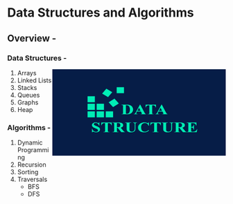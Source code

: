 # Data Structures and Algorithms 

## Overview - 

### Data Structures - 

<img align="right" width="400" height="200" src="https://github.com/vanshsehgal08/Data-Structures-Algorithms/blob/main/data-structure.jpg">

1) Arrays
2) Linked Lists
3) Stacks
4) Queues
5) Graphs
6) Heap


### Algorithms - 
1) Dynamic Programming
2) Recursion
3) Sorting
4) Traversals
      - BFS
      - DFS
